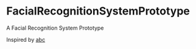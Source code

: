 # FacialRecognitionSystemPrototype
A Facial Recognition System Prototype

Inspired by <a href = "https://github.com/davidsandberg/facenet"> abc</a>
